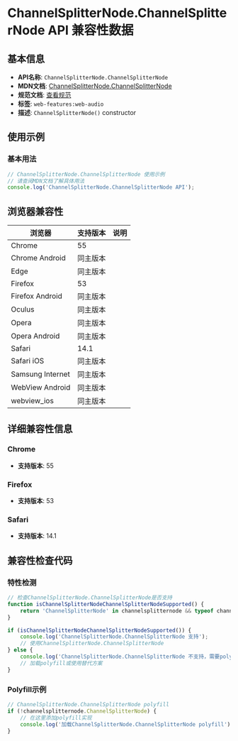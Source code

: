 # ChannelSplitterNode.ChannelSplitterNode API 兼容性数据

## 基本信息

- **API名称**: `ChannelSplitterNode.ChannelSplitterNode`
- **MDN文档**: [ChannelSplitterNode.ChannelSplitterNode](https://developer.mozilla.org/docs/Web/API/ChannelSplitterNode/ChannelSplitterNode)
- **规范文档**: [查看规范](https://webaudio.github.io/web-audio-api/#dom-channelsplitternode-channelsplitternode)
- **标签**: `web-features:web-audio`
- **描述**: `ChannelSplitterNode()` constructor

## 使用示例

### 基本用法

```javascript
// ChannelSplitterNode.ChannelSplitterNode 使用示例
// 请查阅MDN文档了解具体用法
console.log('ChannelSplitterNode.ChannelSplitterNode API');
```

## 浏览器兼容性

| 浏览器 | 支持版本 | 说明 |
|--------|----------|------|
| Chrome | 55 |  |
| Chrome Android | 同主版本 |  |
| Edge | 同主版本 |  |
| Firefox | 53 |  |
| Firefox Android | 同主版本 |  |
| Oculus | 同主版本 |  |
| Opera | 同主版本 |  |
| Opera Android | 同主版本 |  |
| Safari | 14.1 |  |
| Safari iOS | 同主版本 |  |
| Samsung Internet | 同主版本 |  |
| WebView Android | 同主版本 |  |
| webview_ios | 同主版本 |  |

## 详细兼容性信息

### Chrome

- **支持版本**: 55

### Firefox

- **支持版本**: 53

### Safari

- **支持版本**: 14.1

## 兼容性检查代码

### 特性检测

```javascript
// 检查ChannelSplitterNode.ChannelSplitterNode是否支持
function isChannelSplitterNodeChannelSplitterNodeSupported() {
    return 'ChannelSplitterNode' in channelsplitternode && typeof channelsplitternode.ChannelSplitterNode === 'function';
}

if (isChannelSplitterNodeChannelSplitterNodeSupported()) {
    console.log('ChannelSplitterNode.ChannelSplitterNode 支持');
    // 使用ChannelSplitterNode.ChannelSplitterNode
} else {
    console.log('ChannelSplitterNode.ChannelSplitterNode 不支持，需要polyfill');
    // 加载polyfill或使用替代方案
}
```

### Polyfill示例

```javascript
// ChannelSplitterNode.ChannelSplitterNode polyfill
if (!channelsplitternode.ChannelSplitterNode) {
    // 在这里添加polyfill实现
    console.log('加载ChannelSplitterNode.ChannelSplitterNode polyfill');
}
```

